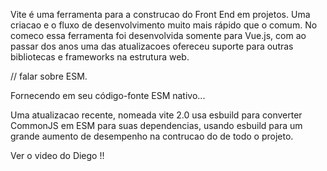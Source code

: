 Vite é uma ferramenta para a construcao do Front End em projetos.
Uma criacao e o fluxo de desenvolvimento muito mais rápido que o comum.
No comeco essa ferramenta foi desenvolvida somente para Vue.js, com ao passar dos anos
uma das atualizacoes ofereceu suporte para outras bibliotecas e frameworks na estrutura web.

// falar sobre ESM.

Fornecendo em seu código-fonte ESM nativo...

Uma atualizacao recente, nomeada vite 2.0 usa esbuild para converter CommonJS em ESM para
suas dependencias, usando esbuild para um grande aumento de desempenho na contrucao do de todo o projeto.

Ver o video do Diego !!